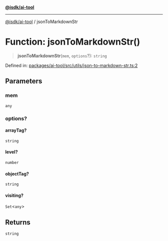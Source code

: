 [**@isdk/ai-tool**](../README.md)

***

[@isdk/ai-tool](../globals.md) / jsonToMarkdownStr

# Function: jsonToMarkdownStr()

> **jsonToMarkdownStr**(`mem`, `options`?): `string`

Defined in: [packages/ai-tool/src/utils/json-to-markdown-str.ts:2](https://github.com/isdk/ai-tool.js/blob/077730e62e6c723611b64a587e36b69766741af4/src/utils/json-to-markdown-str.ts#L2)

## Parameters

### mem

`any`

### options?

#### arrayTag?

`string`

#### level?

`number`

#### objectTag?

`string`

#### visiting?

`Set`\<`any`\>

## Returns

`string`
